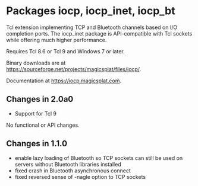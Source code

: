 # Packages iocp, iocp\_inet, iocp\_bt

Tcl extension implementing TCP and Bluetooth channels based on
I/O completion ports. The iocp_inet package is API-compatible
with Tcl sockets while offering much higher performance.

Requires Tcl 8.6 or Tcl 9 and Windows 7 or later. 

Binary downloads are at https://sourceforge.net/projects/magicsplat/files/iocp/.

Documentation at https://iocp.magicsplat.com.

## Changes in 2.0a0

- Support for Tcl 9

No functional or API changes.


## Changes in 1.1.0

- enable lazy loading of Bluetooth so TCP sockets can still be used on servers
without Bluetooth libraries installed
- fixed crash in Bluetooth asynchronous connect
- fixed reversed sense of -nagle option to TCP sockets

